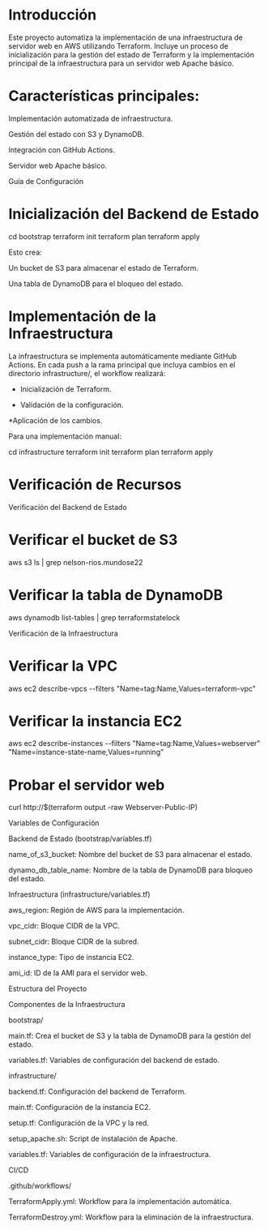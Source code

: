 # Introducción

Este proyecto automatiza la implementación de una infraestructura de servidor web en AWS utilizando Terraform. Incluye un proceso de inicialización para la gestión del estado de Terraform y la implementación principal de la infraestructura para un servidor web Apache básico.

# Características principales:

Implementación automatizada de infraestructura.

Gestión del estado con S3 y DynamoDB.

Integración con GitHub Actions.

Servidor web Apache básico.

Guía de Configuración

# Inicialización del Backend de Estado

cd bootstrap
terraform init
terraform plan
terraform apply

Esto crea:

Un bucket de S3 para almacenar el estado de Terraform.

Una tabla de DynamoDB para el bloqueo del estado.

# Implementación de la Infraestructura

La infraestructura se implementa automáticamente mediante GitHub Actions. En cada push a la rama principal que incluya cambios en el directorio infrastructure/, el workflow realizará:

* Inicialización de Terraform.

* Validación de la configuración.

*Aplicación de los cambios.

Para una implementación manual:

  cd infrastructure
  terraform init
  terraform plan
  terraform apply

# Verificación de Recursos

Verificación del Backend de Estado

# Verificar el bucket de S3
aws s3 ls | grep nelson-rios.mundose22

# Verificar la tabla de DynamoDB
aws dynamodb list-tables | grep terraformstatelock

Verificación de la Infraestructura

# Verificar la VPC
aws ec2 describe-vpcs --filters "Name=tag:Name,Values=terraform-vpc"

# Verificar la instancia EC2
aws ec2 describe-instances --filters "Name=tag:Name,Values=webserver" "Name=instance-state-name,Values=running"

# Probar el servidor web
curl http://$(terraform output -raw Webserver-Public-IP)

Variables de Configuración

  Backend de Estado (bootstrap/variables.tf)
  
  name_of_s3_bucket: Nombre del bucket de S3 para almacenar el estado.
  
  dynamo_db_table_name: Nombre de la tabla de DynamoDB para bloqueo del estado.
  
  Infraestructura (infrastructure/variables.tf)
  
  aws_region: Región de AWS para la implementación.
  
  vpc_cidr: Bloque CIDR de la VPC.
  
  subnet_cidr: Bloque CIDR de la subred.
  
  instance_type: Tipo de instancia EC2.
  
  ami_id: ID de la AMI para el servidor web.
  
  Estructura del Proyecto
  
  Componentes de la Infraestructura
  
  bootstrap/
  
  main.tf: Crea el bucket de S3 y la tabla de DynamoDB para la gestión del estado.
  
  variables.tf: Variables de configuración del backend de estado.
  
  infrastructure/
  
  backend.tf: Configuración del backend de Terraform.
  
  main.tf: Configuración de la instancia EC2.
  
  setup.tf: Configuración de la VPC y la red.
  
  setup_apache.sh: Script de instalación de Apache.
  
  variables.tf: Variables de configuración de la infraestructura.

CI/CD

.github/workflows/

TerraformApply.yml: Workflow para la implementación automática.

TerraformDestroy.yml: Workflow para la eliminación de la infraestructura.


